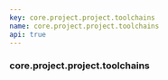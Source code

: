 ```yaml
---
key: core.project.project.toolchains
name: core.project.project.toolchains
api: true
---
```


### core.project.project.toolchains
